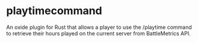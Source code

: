 # playtimecommand
An oxide plugin for Rust that allows a player to use the /playtime command to retrieve their hours played on the current server from BattleMetrics API.
